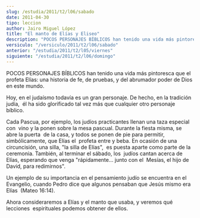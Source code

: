 ```yaml
---
slug: /estudia/2011/t2/l06/sabado
date: 2011-04-30
tipo: leccion
author: Jairo Miguel López
title: "El manto de Elías y Eliseo"
description: "POCOS PERSONAJES BÍBLICOS han tenido una vida más pintoresca que el profeta  Elías: una historia de fe, de pruebas, y del abrumador poder de Dios en este  mundo. Hoy, en el judaísmo todavía es un gran personaje. De hecho, en la  tradición judía, él ha sido glorificado tal vez ..."
versiculo: "/versiculo/2011/t2/l06/sabado"
anterior: "/estudia/2011/t2/l05/viernes"
siguiente: "/estudia/2011/t2/l06/domingo"
---
```


POCOS PERSONAJES BÍBLICOS han tenido una vida más pintoresca que el  profeta Elías: una historia de fe, de pruebas, y del abrumador poder de Dios en este mundo.

Hoy, en el judaísmo todavía es un gran personaje. De hecho, en la tradición judía,  él ha sido glorificado tal vez más que cualquier otro personaje bíblico.

Cada Pascua, por ejemplo, los judíos practicantes llenan una taza especial con  vino y la ponen sobre la mesa pascual. Durante la fiesta misma, se abre la puerta  de la casa, y todos se ponen de pie para permitir, simbólicamente, que Elías el  profeta entre y beba. En ocasión de una circuncisión, una silla, "la silla de Elías",  es puesta aparte como parte de la ceremonia. También, al terminar el sábado, los  judíos cantan acerca de Elías, esperando que venga "rápidamente... junto con el  Mesías, el hijo de David, para redimirnos".

Un ejemplo de su importancia en el pensamiento judío se encuentra en el  Evangelio, cuando Pedro dice que algunos pensaban que Jesús mismo era Elías  (Mateo 16:14).

Ahora consideraremos a Elías y el manto que usaba, y veremos qué lecciones  espirituales podemos obtener de ellos.
